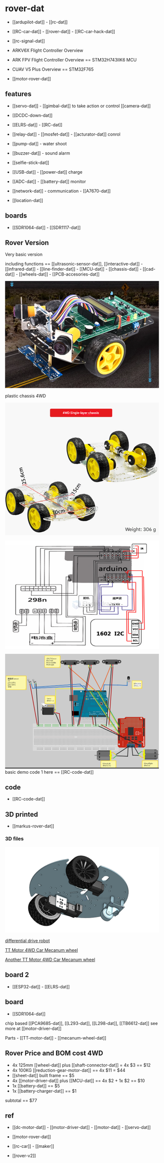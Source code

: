 
# rover-dat

- [[ardupilot-dat]] - [[rc-dat]]



- [[RC-car-dat]] - [[rover-dat]] - [[RC-car-hack-dat]]

- [[rc-signal-dat]]

- ARKV6X Flight Controller Overview
- ARK FPV Flight Controller Overview == STM32H743IIK6 MCU
- CUAV V5 Plus Overview == STM32F765

- [[motor-rover-dat]]


## features 

- [[servo-dat]] - [[gimbal-dat]] to take action or control [[camera-dat]]

- [[DCDC-down-dat]]

- [[ELRS-dat]] - [[RC-dat]]

- [[relay-dat]] - [[mosfet-dat]] - [[acturator-dat]] conrol 
  
- [[pump-dat]] - water shoot 

- [[buzzer-dat]] - sound alarm

- [[selfie-stick-dat]]

- [[USB-dat]] - [[power-dat]] charge 

- [[ADC-dat]] - [[battery-dat]] monitor 

- [[network-dat]] - communication - [[A7670-dat]] 

- [[location-dat]]




## boards 

- [[SDR1064-dat]] - [[SDR1117-dat]]




## Rover Version 

Very basic version 

including functions == [[ultrasonic-sensor-dat]], [[interactive-dat]] - [[infrared-dat]] - [[line-finder-dat]] - [[MCU-dat]] - [[chassis-dat]] - [[cad-dat]] - [[wheels-dat]] - [[PCB-accesories-dat]]

![](2025-06-15-12-56-47.png)

plastic chassis 4WD

![](2025-06-15-13-03-31.png)

![](2025-06-15-14-10-56.png)

![](2025-06-15-14-22-34.png)
basic demo code 1 here == [[RC-code-dat]]



## code 

- [[RC-code-dat]]



## 3D printed 

- [[markus-rover-dat]]


### 3D files 

![](2025-05-23-15-11-02.png)

[differential drive robot](https://cad.onshape.com/documents/78baf3d450629341539223b8/w/67b1d15167c8efd1d8242192/e/0e64a58d61cf14a49375d9c6?renderMode=0&uiState=68301fdbbe87bf505c7cb858)

[TT Motor 4WD Car Mecanum wheel](https://cad.onshape.com/documents/ffe6ad9ac868a2e0b125a547/w/06961ea3665cb10f47c1f6fe/e/c6b6790270216188fea6ddec?renderMode=0&uiState=6830205c37d051363fada807)

[Another TT Motor 4WD Car Mecanum wheel](https://cad.onshape.com/documents/3fc9a68709b7b211c126b7b0/w/fd59e3cfbe0cf012d3264ef8/e/f35859a1e063a8642be26811?renderMode=0&uiState=68302088624d574aaab00cc0)





## board 2 

- [[ESP32-dat]] - [[ELRS-dat]]

## board 

- [[SDR1064-dat]] 

chip based [[PCA9685-dat]], [[L293-dat]], [[L298-dat]], [[TB6612-dat]] see more at [[motor-driver-dat]]

Parts - [[TT-motor-dat]] - [[mecanum-wheel-dat]]


## Rover Price and BOM cost 4WD

- 4x 125mm [[wheel-dat]] plus [[shaft-connector-dat]] = 4x $3 == $12 
- 4x 100KG [[reduction-gear-motor-dat]] == 4x $11 = $44 
- [[sheet-dat]] built frame == $5
- 4x [[motor-driver-dat]] plus [[MCU-dat]] == 4x $2 + 1x $2 == $10
- 1x [[battery-dat]] == $5
- 1x [[battery-charger-dat]] == $1

subtotal == $77







## ref 

- [[dc-motor-dat]] - [[motor-driver-dat]] - [[motor-dat]] - [[servo-dat]]

- [[motor-rover-dat]]

- [[rc-car]] - [[maker]]

- [[rover-v2]]